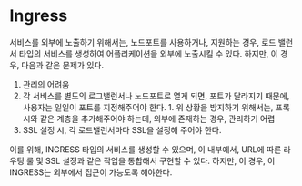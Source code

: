 # Ingress

서비스를 외부에 노출하기 위해서는, 노드포트를 사용하거나, 지원하는 경우, 로드 밸런서 타입의 서비스를 생성하여 어플리케이션을 외부에 노출시킬 수 있다.
하지만, 이 경우, 다음과 같은 문제가 있다.

1. 관리의 어려움
  1. 각 서비스를 별도의 로그밸런서나 노드포트로 열게 되면, 포트가 달라지기 때문에, 사용자는 일일이 포트를 지정해주어야 한다.
    1. 위 상황을 방지하기 위해서는, 프록시와 같은 계층을 추가해주어야 하는데, 외부에 존재하는 경우, 관리하기 어렵
  3. SSL 설정 시, 각 로드밸런서마다 SSL을 설정해 주어야 한다.


이를 위해, INGRESS 타입의 서비스를 생성할 수 있으며, 이 내부에서, URL에 따른 라우팅 룰 및 SSL 설정과 같은 작업을 통합해서 구현할 수 있다.
하지만, 이 경우, 이 INGRESS는 외부에서 접근이 가능토록 해야한다.


